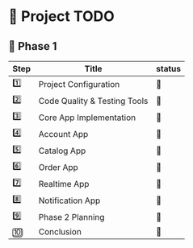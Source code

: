 # 🚀 Project TODO

## 🧭 Phase 1

| Step | Title                              | status |
|------|------------------------------------|--------|
| 1️⃣   | Project Configuration              | 🎯     |
| 2️⃣   | Code Quality & Testing Tools       | 🔗     |
| 3️⃣   | Core App Implementation            | 📌     |
| 4️⃣   | Account App                        |    📌    |
| 5️⃣   | Catalog App                        |     📌   |
| 6️⃣   | Order App                          |     📌   |
| 7️⃣   | Realtime App                       |     📌   |
| 8️⃣   | Notification App                   |    📌    |
| 9️⃣   | Phase 2 Planning                   |      📌  |
| 🔟   | Conclusion                          |    📌    |
